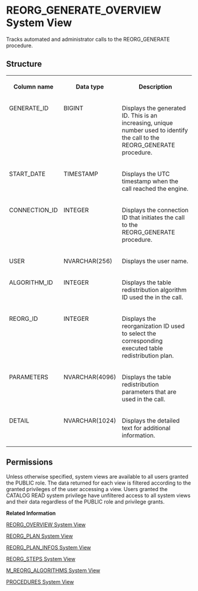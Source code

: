 <!-- loio176f2576a2094def8f7b5a444d461464 -->

# REORG\_GENERATE\_OVERVIEW System View

Tracks automated and administrator calls to the REORG\_GENERATE procedure.



## Structure


<table>
<tr>
<th valign="top">

Column name

</th>
<th valign="top">

Data type

</th>
<th valign="top">

Description

</th>
</tr>
<tr>
<td valign="top">

GENERATE\_ID

</td>
<td valign="top">

BIGINT

</td>
<td valign="top">

Displays the generated ID. This is an increasing, unique number used to identify the call to the REORG\_GENERATE procedure.

</td>
</tr>
<tr>
<td valign="top">

START\_DATE

</td>
<td valign="top">

TIMESTAMP

</td>
<td valign="top">

Displays the UTC timestamp when the call reached the engine.

</td>
</tr>
<tr>
<td valign="top">

CONNECTION\_ID

</td>
<td valign="top">

INTEGER

</td>
<td valign="top">

Displays the connection ID that initiates the call to the REORG\_GENERATE procedure.

</td>
</tr>
<tr>
<td valign="top">

USER

</td>
<td valign="top">

NVARCHAR\(256\)

</td>
<td valign="top">

Displays the user name.

</td>
</tr>
<tr>
<td valign="top">

ALGORITHM\_ID

</td>
<td valign="top">

INTEGER

</td>
<td valign="top">

Displays the table redistribution algorithm ID used the in the call.

</td>
</tr>
<tr>
<td valign="top">

REORG\_ID

</td>
<td valign="top">

INTEGER

</td>
<td valign="top">

Displays the reorganization ID used to select the corresponding executed table redistribution plan.

</td>
</tr>
<tr>
<td valign="top">

PARAMETERS

</td>
<td valign="top">

NVARCHAR\(4096\)

</td>
<td valign="top">

Displays the table redistribution parameters that are used in the call.

</td>
</tr>
<tr>
<td valign="top">

DETAIL

</td>
<td valign="top">

NVARCHAR\(1024\)

</td>
<td valign="top">

Displays the detailed text for additional information.

</td>
</tr>
</table>



<a name="loio176f2576a2094def8f7b5a444d461464__section_xmh_f1p_dzb"/>

## Permissions

Unless otherwise specified, system views are available to all users granted the PUBLIC role. The data returned for each view is filtered according to the granted privileges of the user accessing a view. Users granted the CATALOG READ system privilege have unfiltered access to all system views and their data regardless of the PUBLIC role and privilege grants.

**Related Information**  


[REORG\_OVERVIEW System View](reorg-overview-system-view-20ccfa2.md "Provides an overview of landscape redistributions.")

[REORG\_PLAN System View](reorg-plan-system-view-20cd4f1.md "Provides current plan information for landscape reorganization.")

[REORG\_PLAN\_INFOS System View](reorg-plan-infos-system-view-20cd27f.md "Provides additional information about the current landscape reorganization plan.")

[REORG\_STEPS System View](reorg-steps-system-view-20cd6dd.md "Contains the executed or to be executed table redistribution plan items.")

[M\_REORG\_ALGORITHMS System View](../022-Monitoring-Views/m-reorg-algorithms-system-view-20b9ec5.md "Provides information about landscape redistribution algorithms.")

[PROCEDURES System View](procedures-system-view-20cc87c.md "Provides information about available stored procedures.")

